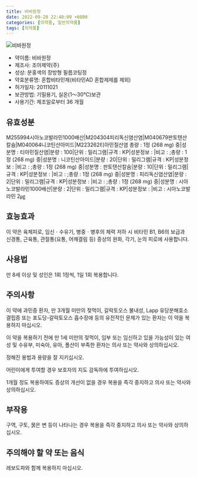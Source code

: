 ```yaml
---
title: 비바원정
date: 2022-09-20 22:40:09 +0800
categories: [의약품, 일반의약품]
tags: [의약품]
---
```

![비바원정](https://nedrug.mfds.go.kr/pbp/cmn/itemImageDownload/147426581382500026)

- 약이름: 비바원정
- 제조사: 조아제약(주)
- 성상: 분홍색의 장방형 필름코팅정
- 약효분류명: 혼합비타민제(비타민AD 혼합제제를 제외)
- 허가일자: 20111021
- 보관방법: 기밀용기, 실온(1～30℃)보관
- 사용기간: 제조일로부터 36 개월
## 유효성분
M255994시아노코발라민1000배산|M204304피리독신염산염|M040679판토텐산칼슘|M040064니코틴산아미드|M223262티아민질산염
총량 : 1정 (268 mg) 중|성분명 : 티아민질산염|분량 : 100|단위 : 밀리그램|규격 : KP|성분정보 : |비고 : ;총량 : 1정 (268 mg) 중|성분명 : 니코틴산아미드|분량 : 20|단위 : 밀리그램|규격 : KP|성분정보 : |비고 : ;총량 : 1정 (268 mg) 중|성분명 : 판토텐산칼슘|분량 : 10|단위 : 밀리그램|규격 : KP|성분정보 : |비고 : ;총량 : 1정 (268 mg) 중|성분명 : 피리독신염산염|분량 : 2|단위 : 밀리그램|규격 : KP|성분정보 : |비고 : ;총량 : 1정 (268 mg) 중|성분명 : 시아노코발라민1000배산|분량 : 2|단위 : 밀리그램|규격 : KP|성분정보 : |비고 : 시아노코발라민 2㎍
## 효능효과
이 약은 육체피로, 임신ㆍ수유기, 병중ㆍ병후의 체력 저하 시 비타민 B1, B6의 보급과 신경통, 근육통, 관절통(요통, 어깨결림 등) 증상의 완화, 각기, 눈의 피로에 사용합니다.

## 사용법
만 8세 이상 및 성인은 1회 1정씩, 1일 1회 복용합니다.

## 주의사항
이 약에 과민증 환자, 만 3개월 미만의 젖먹이, 갈락토오스 불내성, Lapp 유당분해효소 결핍증 또는 포도당-갈락토오스 흡수장애 등의 유전적인 문제가 있는 환자는 이 약을 복용하지 마십시오.

이 약을 복용하기 전에 만 1세 미만의 젖먹이, 임부 또는 임신하고 있을 가능성이 있는 여성 및 수유부, 미숙아, 유아, 폴산이 부족한 환자는 의사 또는 약사와 상의하십시오.

정해진 용법과 용량을 잘 지키십시오.

어린이에게 투여할 경우 보호자의 지도 감독하에 투여하십시오.

1개월 정도 복용하여도 증상의 개선이 없을 경우 복용을 즉각 중지하고 의사 또는 약사와 상의하십시오.

## 부작용
구역, 구토, 묽은 변 등이 나타나는 경우 복용을 즉각 중지하고 의사 또는 약사와 상의하십시오.

## 주의해야 할 약 또는 음식
레보도파와 함께 복용하지 마십시오.

